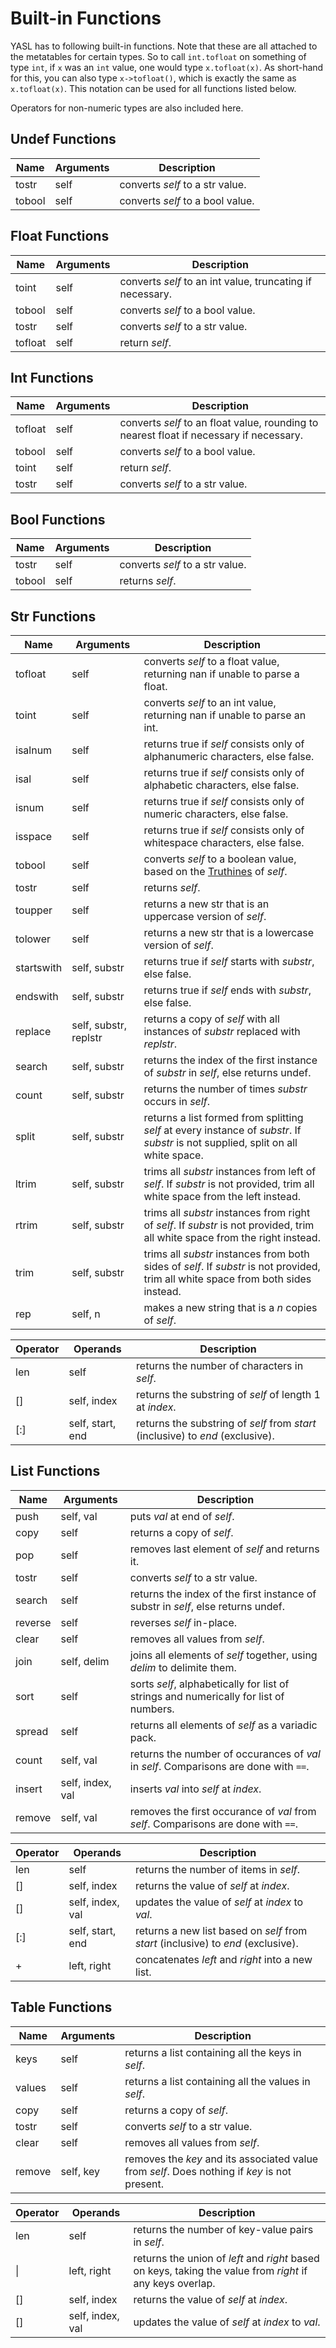 # Built-in Functions

YASL has to following built-in functions. Note that these are all attached to the metatables for certain types. 
So to call `int.tofloat` on something of type `int`, if `x` was an `int` value, one would type `x.tofloat(x)`.
As short-hand for this, you can also type `x->tofloat()`, which is exactly the same as `x.tofloat(x)`. 
This notation can be used for all functions listed below.

Operators for non-numeric types are also included here.

## Undef Functions

| Name       | Arguments | Description |
|------------|-----------|-------------|
| tostr      | self      | converts _self_ to a str value. |
| tobool     | self      | converts _self_ to a bool value.  |

## Float Functions

| Name       | Arguments | Description |
|------------|-----------|-------------|
| toint      | self      | converts _self_ to an int value, truncating if necessary. |
| tobool     | self      | converts _self_ to a bool value. |
| tostr      | self      | converts _self_ to a str value. |
| tofloat    | self      | return _self_. |

## Int Functions

| Name       | Arguments | Description |
|------------|-----------|-------------|
| tofloat    | self      | converts _self_ to an float value, rounding to nearest float if necessary if necessary. |
| tobool     | self      | converts _self_ to a bool value. |
| toint      | self      | return _self_. |
| tostr      | self      | converts _self_ to a str value. |

## Bool Functions

| Name       | Arguments | Description |
|------------|-----------|-------------|
| tostr      | self      | converts _self_ to a str value. |
| tobool     | self      | returns _self_. |

## Str Functions

| Name       | Arguments | Description |
|------------|-----------|-------------|
| tofloat    | self      | converts _self_ to a float value, returning nan if unable to parse a float. |
| toint      | self      | converts _self_ to an int value, returning nan if unable to parse an int. |
| isalnum    | self      | returns true if _self_ consists only of alphanumeric characters, else false. |
| isal       | self      | returns true if _self_ consists only of alphabetic characters, else false. |
| isnum      | self      | returns true if _self_ consists only of numeric characters, else false. |
| isspace    | self      | returns true if _self_ consists only of whitespace characters, else false. |
| tobool     | self      | converts _self_ to a boolean value, based on the [Truthines](/docs/control-flow/truthiness) of _self_. |
| tostr      | self      | returns _self_. |
| toupper    | self      | returns a new str that is an uppercase version of _self_. |
| tolower    | self      | returns a new str that is a lowercase version of _self_. |
| startswith | self, substr | returns true if _self_ starts with _substr_, else false. |
| endswith   | self, substr | returns true if _self_ ends with _substr_, else false. |
| replace    | self, substr, replstr | returns a copy of _self_ with all instances of _substr_ replaced with _replstr_. |
| search     | self, substr | returns the index of the first instance of _substr_ in _self_, else returns undef. |
| count      | self, substr | returns the number of times _substr_ occurs in _self_. |
| split      | self, substr | returns a list formed from splitting _self_ at every instance of _substr_. If _substr_ is not supplied, split on all white space. |
| ltrim      | self, substr | trims all _substr_ instances from left of _self_. If _substr_ is not provided, trim all white space from the left instead. |
| rtrim      | self, substr | trims all _substr_ instances from right of _self_. If _substr_ is not provided, trim all white space from the right instead. |
| trim       | self, substr | trims all _substr_ instances from both sides of _self_. If _substr_ is not provided, trim all white space from both sides instead. |
| rep        | self, n   | makes a new string that is a _n_ copies of _self_. |

| Operator | Operands | Description |
|----------|----------|-------------|
| len      | self     | returns the number of characters in _self_. |
| []       | self, index | returns the substring of _self_ of length 1 at _index_. |
| [:]      | self, start, end | returns the substring of _self_ from _start_ (inclusive) to _end_ (exclusive). |

## List Functions

| Name       | Arguments | Description |
|------------|-----------|-------------|
| push       | self, val | puts _val_ at end of _self_. |
| copy       | self      | returns a copy of _self_. |
| pop        | self      | removes last element of _self_ and returns it. |
| tostr      | self      | converts _self_ to a str value. |
| search     | self      | returns the index of the first instance of substr in _self_, else returns undef. |
| reverse    | self      | reverses _self_ in-place. |
| clear      | self      | removes all values from _self_. |
| join       | self, delim | joins all elements of _self_ together, using _delim_ to delimite them. |
| sort       | self      | sorts _self_, alphabetically for list of strings and numerically for list of numbers. |
| spread     | self      | returns all elements of _self_ as a variadic pack. |
| count      | self, val | returns the number of occurances of _val_ in _self_. Comparisons are done with `==`. |
| insert     | self, index, val | inserts _val_ into _self_ at _index_. |
| remove     | self, val | removes the first occurance of _val_ from _self_. Comparisons are done with `==`. |

| Operator | Operands | Description |
|----------|----------|-------------|
| len      | self     | returns the number of items in _self_. |
| []       | self, index | returns the value of _self_ at _index_. |
| []       | self, index, val | updates the value of _self_ at _index_ to _val_. |
| [:]      | self, start, end | returns a new list based on _self_ from _start_ (inclusive) to _end_ (exclusive). |
| +        | left, right | concatenates _left_ and _right_ into a new list. |
 
## Table Functions

| Name       | Arguments | Description |
|------------|-----------|-------------|
| keys       | self      | returns a list containing all the keys in _self_. |
| values     | self      | returns a list containing all the values in _self_. |
| copy       | self      | returns a copy of _self_. |
| tostr      | self      | converts _self_ to a str value. |
| clear      | self      | removes all values from _self_. |
| remove     | self, key | removes the _key_ and its associated value from _self_. Does nothing if _key_ is not present. |

| Operator | Operands | Description |
|----------|----------|-------------|
| len      | self     | returns the number of key-value pairs in _self_. |
| \|       | left, right | returns the union of _left_ and _right_ based on keys, taking the value from _right_ if any keys overlap. |
| []       | self, index | returns the value of _self_ at _index_. |
| []       | self, index, val | updates the value of _self_ at _index_ to _val_. |
